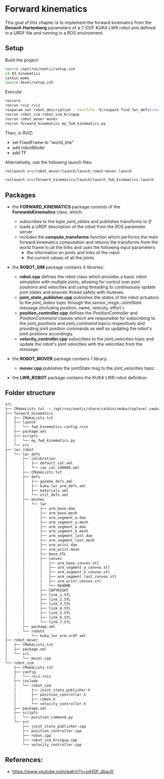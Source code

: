 # Forward kinematics

This goal of this chapter is to implement the forward kinematics from the **Denavit-Hartenberg** parameters of a 7-DOF KUKA LWR robot arm defined in a URDF file and running in a ROS environment.   

## Setup

Build the project:

```bash
source /opt/ros/noetic/setup.zsh
cd 03_kinematics
catkin_make
source devel/setup.zsh 
```

Execute:

```bash
roscore
rosrun rviz rviz
rosparam set robot_description --textfile "$(rospack find lwr_defs)/urdf/kuka_lwr_arm.urdf"
rosrun robot_sim robot_sim_bringup
rosrun robot_mover mover
rosrun forward_kinematics my_fwd_kinematics.py
```

Then, in RVIZ:
- set FixedFrame to "world_link"
- add robotModel
- add TF


Alternatively, use the following launch files:

```bash
roslaunch src/robot_mover/launch/launch_robot-mover.launch

roslaunch src/forward_kinematics/launch/launch_fwd_kinematics.launch
```

## Packages

- the **FORWARD_KINEMATICS** package consists of the **ForwardsKinematics** class, which:   
    - subscribes to the topic *joint_states* and publishes transforms to *tf*  
    - loads a URDF description of the robot from the ROS parameter server  
    - includes the **compute_transforms** function which performs the main forward kinematics computation and returns the transforms from the world frame to all the links and uses the following input parameters:  
        -  the information on joints and links of the robot  
        -  the current values of all the joints  
    
- the **ROBOT_SIM** package contains  4 libraries:  
    - **robot.cpp** defines the robot class which provides a basic robot simulation with multiple joints, allowing for control over joint positions and velocities and using threading to continuously update joint states and ensures thread safety with mutexes.  
    - **joint_state_publisher.cpp** publishes the states of the robot actuators to the *joint_states* topic through the *sensor_msgs::JointState* message (including position, name, velocity, effort ).
    - **position_controller.cpp** defines the *PositionController* and *PositionCommand* classes which are responsible for subscribing to the *joint_positions* and *joint_command* topics respectively and providing joint position commands as well as updating the robot's joint positions accordingly.  
    - **velocity_controller.cpp** subscribes to the *joint_velocities* topic and update the robot's joint velocities with the velocities from the message. 

- the **ROBOT_MOVER** package contains 1 library:  
    - **mover.cpp** publishes the jointState msg to the *joint_velocities* topic.

- the **LWR_ROBOT** package contains the KUKA LWR robot definition.


## Folder structure
```bash
src
├── CMakeLists.txt -> /opt/ros/noetic/share/catkin/cmake/toplevel.cmake
├── forward_kinematics
│   ├── CMakeLists.txt
│   ├── launch
│   │   └── fwd_kinematics.config.rviz
│   ├── package.xml
│   ├── scripts
│   │   └── my_fwd_kinematics.py
│   └── src
├── lwr_robot
│   └── lwr_defs
│       ├── calibration
│       │   ├── default_cal.xml
│       │   └── ias_cal_190809.xml
│       ├── CMakeLists.txt
│       ├── defs
│       │   ├── gazebo_defs.xml
│       │   ├── kuka_lwr_arm_defs.xml
│       │   ├── materials.xml
│       │   └── util_defs.xml
│       ├── meshes
│       │   └── lwr
│       │       ├── arm_base.dae
│       │       ├── arm_base.mesh
│       │       ├── arm_segment_a.dae
│       │       ├── arm_segment_a.mesh
│       │       ├── arm_segment_b.dae
│       │       ├── arm_segment_b.mesh
│       │       ├── arm_segment_last.dae
│       │       ├── arm_segment_last.mesh
│       │       ├── arm_wrist.dae
│       │       ├── arm_wrist.mesh
│       │       ├── base.STL
│       │       ├── convex
│       │       │   ├── arm_base_convex.stl
│       │       │   ├── arm_segment_a_convex.stl
│       │       │   ├── arm_segment_b_convex.stl
│       │       │   ├── arm_segment_last_convex.stl
│       │       │   ├── arm_wrist_convex.stl
│       │       │   └── README
│       │       ├── COPYRIGHT
│       │       ├── link_1.STL
│       │       ├── link_2.STL
│       │       ├── link_3.STL
│       │       ├── link_4.STL
│       │       ├── link_5.STL
│       │       ├── link_6.STL
│       │       └── link_7.STL
│       ├── package.xml
│       └── robots
│           └── kuka_lwr_arm.urdf.xml
├── robot_mover
│   ├── CMakeLists.txt
│   ├── package.xml
│   └── src
│       └── mover.cpp
└── robot_sim
    ├── CMakeLists.txt
    ├── config
    │   └── rviz.rviz
    ├── include
    │   └── robot_sim
    │       ├── joint_state_publisher.h
    │       ├── position_controller.h
    │       ├── robot.h
    │       └── velocity_controller.h
    ├── package.xml
    ├── scripts
    │   └── position_command.py
    └── src
        ├── joint_state_publisher.cpp
        ├── position_controller.cpp
        ├── robot.cpp
        ├── robot_sim_bringup.cpp
        └── velocity_controller.cpp
```

## References:

- https://www.youtube.com/watch?v=ssHDF_4baJ0

